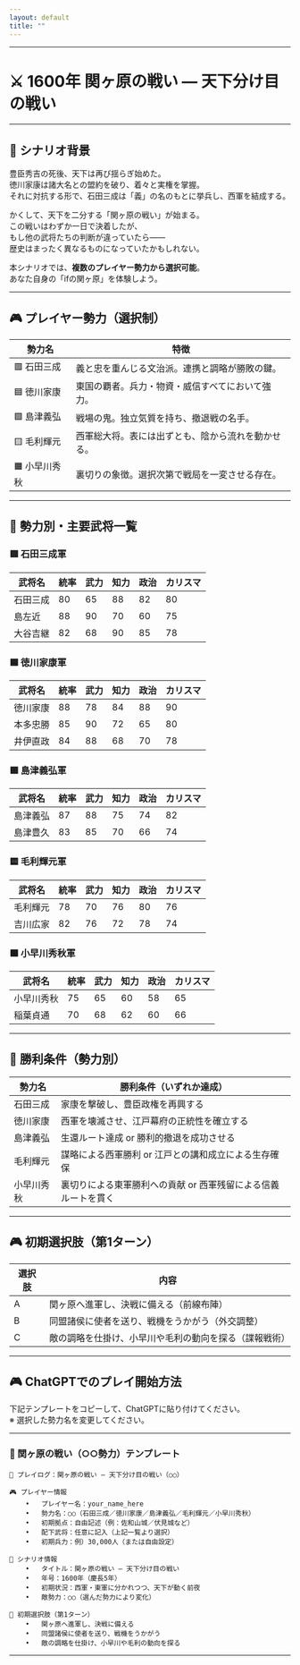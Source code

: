 ```yaml
---
layout: default
title: ""
---
```

    
---

# ⚔️ 1600年 関ヶ原の戦い ― 天下分け目の戦い

---

## 📘 シナリオ背景

豊臣秀吉の死後、天下は再び揺らぎ始めた。  
徳川家康は諸大名との盟約を破り、着々と実権を掌握。  
それに対抗する形で、石田三成は「義」の名のもとに挙兵し、西軍を結成する。

かくして、天下を二分する「関ヶ原の戦い」が始まる。  
この戦いはわずか一日で決着したが、  
もし他の武将たちの判断が違っていたら――  
歴史はまったく異なるものになっていたかもしれない。

本シナリオでは、**複数のプレイヤー勢力から選択可能**。  
あなた自身の「ifの関ヶ原」を体験しよう。

---

## 🎮 プレイヤー勢力（選択制）

| 勢力名         | 特徴                                               |
|----------------|----------------------------------------------------|
| 🟥 石田三成     | 義と忠を重んじる文治派。連携と調略が勝敗の鍵。     |
| 🟦 徳川家康     | 東国の覇者。兵力・物資・威信すべてにおいて強力。   |
| 🟩 島津義弘     | 戦場の鬼。独立気質を持ち、撤退戦の名手。            |
| 🟨 毛利輝元     | 西軍総大将。表には出ずとも、陰から流れを動かせる。 |
| 🟧 小早川秀秋   | 裏切りの象徴。選択次第で戦局を一変させる存在。     |

---

## 🧠 勢力別・主要武将一覧

### 🟥 石田三成軍

| 武将名     | 統率 | 武力 | 知力 | 政治 | カリスマ |
|------------|------|------|------|--------|-----------|
| 石田三成   | 80   | 65   | 88   | 82     | 80        |
| 島左近     | 88   | 90   | 70   | 60     | 75        |
| 大谷吉継   | 82   | 68   | 90   | 85     | 78        |

### 🟦 徳川家康軍

| 武将名     | 統率 | 武力 | 知力 | 政治 | カリスマ |
|------------|------|------|------|--------|-----------|
| 徳川家康   | 88   | 78   | 84   | 88     | 90        |
| 本多忠勝   | 85   | 90   | 72   | 65     | 80        |
| 井伊直政   | 84   | 88   | 68   | 70     | 78        |

### 🟩 島津義弘軍

| 武将名     | 統率 | 武力 | 知力 | 政治 | カリスマ |
|------------|------|------|------|--------|-----------|
| 島津義弘   | 87   | 88   | 75   | 74     | 82        |
| 島津豊久   | 83   | 85   | 70   | 66     | 74        |

### 🟨 毛利輝元軍

| 武将名     | 統率 | 武力 | 知力 | 政治 | カリスマ |
|------------|------|------|------|--------|-----------|
| 毛利輝元   | 78   | 70   | 76   | 80     | 76        |
| 吉川広家   | 82   | 76   | 72   | 78     | 74        |

### 🟧 小早川秀秋軍

| 武将名     | 統率 | 武力 | 知力 | 政治 | カリスマ |
|------------|------|------|------|--------|-----------|
| 小早川秀秋 | 75   | 65   | 60   | 58     | 65        |
| 稲葉貞通   | 70   | 68   | 62   | 60     | 66        |

---

## 🎯 勝利条件（勢力別）

| 勢力名       | 勝利条件（いずれか達成）                                               |
|--------------|------------------------------------------------------------------------|
| 石田三成     | 家康を撃破し、豊臣政権を再興する                                      |
| 徳川家康     | 西軍を壊滅させ、江戸幕府の正統性を確立する                            |
| 島津義弘     | 生還ルート達成 or 勝利的撤退を成功させる                              |
| 毛利輝元     | 謀略による西軍勝利 or 江戸との講和成立による生存確保                 |
| 小早川秀秋   | 裏切りによる東軍勝利への貢献 or 西軍残留による信義ルートを貫く        |

---

## 🎮 初期選択肢（第1ターン）

| 選択肢 | 内容 |
|--------|------|
| A | 関ヶ原へ進軍し、決戦に備える（前線布陣） |
| B | 同盟諸侯に使者を送り、戦機をうかがう（外交調整） |
| C | 敵の調略を仕掛け、小早川や毛利の動向を探る（諜報戦術） |

---

## 🎮 ChatGPTでのプレイ開始方法

下記テンプレートをコピーして、ChatGPTに貼り付けてください。  
※ 選択した勢力名を変更してください。

---

### 🏯 関ヶ原の戦い（○○勢力）テンプレート

```
📝 プレイログ：関ヶ原の戦い ― 天下分け目の戦い（○○）

🎮 プレイヤー情報
	•	プレイヤー名：your_name_here
	•	勢力名：○○（石田三成／徳川家康／島津義弘／毛利輝元／小早川秀秋）
	•	初期拠点：自由記述（例：佐和山城／伏見城など）
	•	配下武将：任意に記入（上記一覧より選択）
	•	初期兵力：例）30,000人（または自由設定）

📘 シナリオ情報
	•	タイトル：関ヶ原の戦い ― 天下分け目の戦い
	•	年号：1600年（慶長5年）
	•	初期状況：西軍・東軍に分かれつつ、天下が動く前夜
	•	敵勢力：○○（選んだ勢力により変化）

🎯 初期選択肢（第1ターン）
	•	関ヶ原へ進軍し、決戦に備える
	•	同盟諸侯に使者を送り、戦機をうかがう
	•	敵の調略を仕掛け、小早川や毛利の動向を探る
```

---
